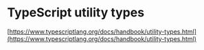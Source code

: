 # TypeScript utility types

[https://www.typescriptlang.org/docs/handbook/utility-types.html](https://www.typescriptlang.org/docs/handbook/utility-types.html)